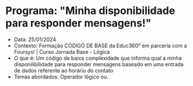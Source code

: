 # Programa: "Minha disponibilidade para responder mensagens!"
- Data: 25/01/2024
- Contexto: Formação CÓDIGO DE BASE da Educ360° em parceria com a Foursys! | Curso Jornada Base - Lógica
- O que é: Um código de baixa complexidade que informa qual a minha disponilibilidade para responder mensagens baseado em uma entrada de dados referente ao horário do contato
- Temas abordados: Operador lógico ou.
